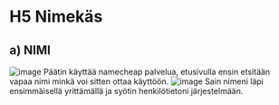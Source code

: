# H5 Nimekäs

## a) NIMI
![image](https://github.com/user-attachments/assets/22b73faf-0b79-4c4d-85dd-03f56df3c686)
Päätin käyttää namecheap palvelua, etusivulla ensin etsitään vapaa nimi minkä voi sitten ottaa käyttöön.
![image](https://github.com/user-attachments/assets/88ac0e27-f6f1-44b9-a084-c766e88a92f2)
Sain nimeni läpi ensimmäisellä yrittämällä ja syötin henkilötietoni järjestelmään.
